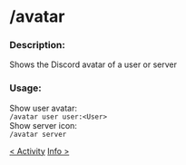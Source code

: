 # /avatar

### Description:

Shows the Discord avatar of a user or server<br>

### Usage:

Show user avatar:<br>
`/avatar user user:<User>`<br>
Show server icon:<br>
`/avatar server`<br>

<a class="button prev" href="./#/commands/basiccommands/activity" role="button">< Activity</a>
<a class="button next" href="./#/commands/basiccommands/info" role="button">Info ></a>
